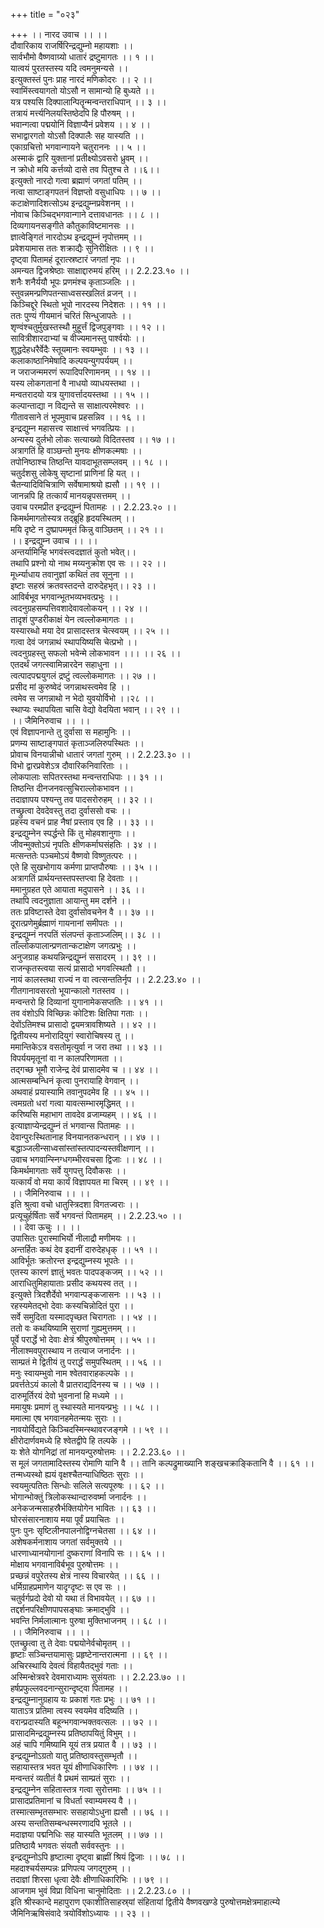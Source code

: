 +++
title = "०२३"

+++
।। नारद उवाच ।। ।।  
दौवारिकाय राजर्षिरिन्द्रद्युम्नो महायशाः ।।  
सार्वभौमो वैष्णवाग्र्यो धातारं द्रष्टुमागतः ।। १ ।।  
यात्वयं पुरतस्तस्य यदि त्वमनुमन्यसे ।।  
इत्युक्तस्तं पुनः प्राह नारदं मणिकोदरः ।। २ ।।  
स्वामिंस्त्वयागतो योऽसौ न सामान्यो हि बुध्यते ।।  
यत्र पश्यसि दिक्पालान्पितॄन्मन्वन्तराधिपान् ।। ३ ।।  
तत्रायं मर्त्त्यनिलयस्तिष्ठेदपि हि पौरुषम् ।।  
भवान्गत्वा पद्मयोनिं विज्ञाप्यैनं प्रवेशय ।। ४ ।।  
सभाद्वारगतो योऽसौ दिक्पालैः सह यास्यति ।।  
एकाग्रचित्तो भगवान्गायने चतुराननः ।। ५ ।।  
अस्माकं द्वारि युक्तानां प्रतीक्ष्योऽवसरो ध्रुवम् ।।  
न क्रोधो मयि कर्त्तव्यो दासे तव पितुश्च ते ।।६।।  
इत्युक्तो नारदो गत्वा ब्रह्माणं जगतां पतिम् ।।  
नत्वा साष्टाङ्गपतनं विज्ञप्तो वसुधाधिपः ।। ७ ।।  
कटाक्षेणादिशत्सोऽथ इन्द्रद्युम्नप्रवेशनम् ।।  
नोवाच किञ्चिद्भगवान्गाने दत्तावधानतः ।। ८ ।।  
दिव्यगायनसङ्गीते कौतुकाविष्टमानसः ।।  
ज्ञात्वेङ्गितं नारदोऽथ इन्द्रद्युम्नं नृपोत्तमम् ।।  
प्रवेशयामास ततः शक्राद्यैः सुनिरीक्षितः ।। ९ ।।  
दृष्ट्वा पितामहं दूरात्स्रष्टारं जगतां नृपः ।।  
अमन्यत द्विजश्रेष्ठाः साक्षाद्दारुमयं हरिम् ।। 2.2.23.१० ।।  
शनैः शनैर्ययौ भूपः प्रणमंश्च कृताञ्जलिः ।।  
स्तुवन्नमन्प्रणिपतन्साध्वसस्खलितं व्रजन् ।।  
किञ्चिद्दूरे स्थितो भूपो नारदस्य निदेशतः ।। ११ ।।  
ततः पुण्यं गीयमानं चरितं सिन्धुजापतेः ।।  
शृण्वंश्चतुर्मुखस्तस्थौ मुहू्र्त्तं द्विजपुङ्गवाः ।। १२ ।।  
सावित्रीशारदाभ्यां च वीज्यमानस्तु पार्श्वयोः ।।  
शुद्धदेहधरैर्वेदैः स्तूयमानः स्वयम्भुवः ।। १३ ।।  
कलाकाष्ठानिमेषादि कल्पयन्युगपर्ययम् ।।  
न जराजन्ममरणं रूपादिपरिणामनम् ।। १४ ।।  
यस्य लोकगतानां वै नाधयो व्याधयस्तथा ।।  
मन्वतरादयो यत्र युगावर्त्तादयस्तथा ।। १५ ।।  
कल्पान्ताद्या न विद्यन्ते स साक्षात्परमेश्वरः ।।  
गीतावसाने तं भूपमुवाच प्रहसन्निव ।। १६ ।।  
इन्द्रद्युम्न महासत्त्व साक्षात्त्वं भगवत्प्रियः ।।  
अन्यस्य दुर्लभो लोकः सत्याख्यो विदितस्तव ।। १७ ।।  
अत्रागतिं हि वाञ्छन्तो मुनयः क्षीणकल्मषाः ।।  
तपोनिष्ठाश्च तिष्ठन्ति यावदाभूतसम्प्लवम् ।। १८ ।।  
चतुर्दशसु लोकेषु सृष्टानां प्राणिनां हि यत् ।।  
चैतन्यादिविचित्राणि सर्वेषामाश्रयो ह्यसौ ।। १९ ।।  
जानन्नपि हि तत्कार्यं मानयन्नृपसत्तमम् ।।  
उवाच परमप्रीत इन्द्रद्युम्नं पितामहः ।। 2.2.23.२० ।।  
किमर्थमागतोस्यत्र तद्ब्रूहि हृदयस्थितम् ।।  
मयि दृष्टे न दुष्प्रापममृतं किन्नु वाञ्छितम् ।। २१ ।।  
।। इन्द्रद्युम्न उवाच ।। ।।  
अन्तर्यामिन्हि भगवंस्त्वदज्ञातं कुतो भवेत्।।  
तथापि प्रश्नो यो नाथ मय्यनुक्रोश एव सः ।। २२ ।।  
मूर्ध्न्याधाय तवानुज्ञां कथितं तव सूनुना ।।  
इष्टाः सहस्रं क्रतवस्तदन्ते दारुदेहभृत्।। २३ ।।  
आविर्बभूव भगवान्भूतभव्यभवत्प्रभुः ।।  
त्वदनुग्रहसम्पत्तिवशादेवावलोकयन् ।। २४ ।।  
तादृशं पुण्डरीकाक्षं येन त्वल्लोकमागतः ।।  
यस्यारब्धो मया देव प्रासादस्तत्र चेत्स्वयम् ।। २५ ।।  
गत्वा देवं जगन्नाथं स्थापयिष्यसि चेत्प्रभो ।।  
त्वदनुग्रहस्तु सफलो भवेन्मे लोकभावन ।।। ।। २६ ।।  
एतदर्थं जगत्स्वामिन्नारदेन सहाधुना ।।  
त्वत्पादपद्मयुगलं द्रष्टुं त्वल्लोकमागतः ।। २७ ।।  
प्रसीद मां कुरुष्वेदं जगन्नाथस्त्वमेव हि ।।  
त्वमेव स जगन्नाथो न भेदो युवयोर्विभो ।।२८ ।।  
स्थाप्यः स्थापयिता चासि वेद्यो वेदयिता भवान् ।। २९ ।।  
।। जैमिनिरुवाच ।। ।।  
एवं विज्ञापनान्ते तु दुर्वासा स महामुनिः ।।  
प्रणम्य साष्टाङ्गपातं कृताञ्जलिरुपस्थितः ।।  
प्रोवाच विनयान्नीचो धातारं जगतां गुरुम् ।। 2.2.23.३० ।।  
विभो द्वारप्रवेशेऽत्र दौवारिकनिवारिताः ।।  
लोकपालाः सपितरस्तथा मन्वन्तराधिपाः ।। ३१ ।।  
तिष्ठन्ति दीनजनवत्सुचिराल्लोकभावन ।।  
तदाज्ञापय पश्यन्तु तव पादसरोरुहम् ।। ३२ ।।  
तच्छ्रुत्वा देवदेवस्तु तदा दुर्वाससो वचः ।।  
प्रहस्य वचनं प्राह नैषां प्रस्ताव एव हि ।। ३३ ।।  
इन्द्रद्युम्नेन स्पर्द्धन्ते किं तु मोहवशानुगाः ।।  
जीवन्मुक्तोऽयं नृपतिः क्षीणकर्माघसंहतिः । ३४ ।।  
मत्सन्ततेः पञ्चमोऽयं वैष्णवो विष्णुतत्परः ।।  
एते हि सुखभोगाय कर्मणा प्राप्तपौरुषाः ।। ३५ ।।  
अत्रागतिं प्रार्थयन्तस्तपस्तप्त्वा हि देवताः ।।  
ममानुग्रहत एते आयाता मदुपासने ।। ३६ ।।  
तथापि त्वदनुज्ञाता आयान्तु मम दर्शने ।।  
ततः प्रविष्टास्ते देवा दुर्वासोवचनेन वै ।। ३७ ।।  
दूरात्प्रणेमुर्ब्रह्माणं गायनानां समीपतः ।।  
इन्द्रद्युम्नं नरपतिं संलपन्तं कृताञ्जलिम्।। ३८ ।।  
ताँल्लोकपालान्प्रणतान्कटाक्षेण जगत्प्रभुः ।।  
अनुजग्राह कथयन्निन्द्रद्युम्नं ससादरम् ।। ३९ ।।  
राजन्कृतस्त्वया सत्यं प्रासादो भगवत्स्थितौ ।।  
नायं कालस्तथा राज्यं न वा त्वत्सन्ततिर्नृप ।। 2.2.23.४० ।।  
गीतगानावसरतो भूयान्कालो गतस्तव ।।  
मन्वन्तरो हि दिव्यानां युगानामेकसप्ततिः ।। ४१ ।।  
तव वंशोऽपि विच्छिन्नः कोटिशः क्षितिपा गताः ।।  
देवोंऽतिमश्च प्रासादो द्वयमत्रावशिष्यते ।। ४२ ।।  
द्वितीयस्य मनोरादियुगं स्वारोचिषस्य तु ।।  
ममान्तिकेऽत्र वसतोमृत्युर्वा न जरा तथा ।। ४३ ।।  
विपर्ययमृतूनां वा न कालपरिणामता ।।  
तद्गच्छ भूमौ राजेन्द्र देवं प्रासादमेव च ।। ४४ ।।  
आत्मसम्बन्धिनं कृत्वा पुनरायाहि वेगवान् ।।  
अथवाहं प्रयास्यामि तवानुपदमेव हि ।। ४५ ।।  
त्वमग्रतो धरां गत्वा यावत्सम्भारमृद्धिमत् ।।  
करिष्यसि महाभाग तावदेव व्रजाम्यहम् ।। ४६ ।।  
इत्याज्ञाप्येन्द्रद्युम्नं तं भगवान्स पितामहः ।।  
देवान्पुरःस्थितानाह विनयानतकन्धरान् ।। ४७ ।।  
बद्धाञ्जलीन्साध्वसांस्तांस्तत्पादन्यस्तवीक्षणान् ।।  
उवाच भगवान्स्निग्धगम्भीरवचसा द्विजाः ।। ४८ ।।  
किमर्थमागताः सर्वे युगपत्तु दिवौकसः ।।  
यत्कार्यं वो मया कार्यं विज्ञापयत मा चिरम् ।। ४९ ।।  
।। जैमिनिरुवाच ।। ।।  
इति श्रुत्वा वचो धातुस्त्रिदशा विगतज्वराः ।।  
प्रत्यूचुर्हर्षिताः सर्वे भगवन्तं पितामहम् ।। 2.2.23.५० ।।  
।। देवा ऊचुः ।। ।।  
उपासितः पुरास्माभिर्यो नीलाद्रौ मणीमयः ।।  
अन्तर्हितः कथं देव इदानीं दारुदेहधृक् ।। ५१ ।।  
आविर्भूतः क्रतोरन्त इन्द्रद्युम्नस्य भूपतेः ।।  
एतस्य कारणं ज्ञातुं भवतः पादपङ्कजम् ।। ५२ ।।  
आराधितुमिहायाताः प्रसीद कथयस्व तत् ।।  
इत्युक्ते त्रिदशैर्देवो भगवान्पङ्कजासनः ।। ५३ ।।  
रहस्यमेतद्भो देवाः कस्यचिन्नोदितं पुरा ।।  
सर्वे समुदिता यस्मादपृच्छत चिरागताः ।। ५४ ।।  
ततो वः कथयिष्यामि सुराणां गुह्यमुत्तमम् ।।  
पूर्वे परार्द्धे भो देवाः क्षेत्रं श्रीपुरुषोत्तमम् ।। ५५ ।।  
नीलाश्मवपुरास्थाय न तत्याज जनार्दनः ।।  
साम्प्रतं मे द्वितीयं तु परार्द्धं समुपस्थितम् ।। ५६ ।।  
मनुः स्वायम्भुवो नाम श्वेतवाराहकल्पके ।।  
प्रवर्त्ततेऽयं कालो वै प्रातराद्यदिनस्य च ।। ५७ ।।  
दारुमूर्तिरयं देवो भुवनानां हि मध्यमे ।।  
ममायुषः प्रमाणं तु स्थास्यते मानयन्प्रभुः ।। ५८ ।।  
ममात्मा एष भगवानहमेतन्मयः सुराः ।।  
नावयोर्विद्यते किञ्चिदस्मिन्स्थावरजङ्गमे ।। ५९ ।।  
क्षीरोदार्णवमध्ये हि श्वेतद्वीपे हि तल्पके ।।  
यः शेते योगनिद्रां तां मानयन्पुरुषोत्तमः ।। 2.2.23.६० ।।  
स मूलं जगतामादिस्तस्य रोमाणि यानि वै ।। तानि कल्पद्रुमाख्यानि शङ्खचक्राङ्कितानि वै ।। ६१ ।।  
तन्मध्यस्थो ह्ययं वृक्षश्चैतन्याधिष्ठितः सुराः ।।  
स्वयमुत्पतितः सिन्धोः सलिले सत्यपूरुषः ।। ६२ ।।  
भोगान्भोक्तुं त्रिलोकस्थान्दारुवर्ष्मा जनार्दनः ।।  
अनेकजन्मसाहस्रैर्भक्तियोगेन भावितः ।। ६३ ।।  
घोरसंसारनाशाय मया पूर्वं प्रयाचितः ।।  
पुनः पुनः सृष्टिलीनपालनोद्विग्नचेतसा ।। ६४ ।।  
अशेषकर्मनाशाय जगतां सर्वमुक्तये ।।  
धारणाध्यानयोगानां दुष्कराणां विनापि सः ।। ६५ ।।  
मोक्षाय भगवानाविर्बभूव पुरुषोत्तमः ।।  
प्रच्छन्नं वपुरेतस्य क्षेत्रं नास्य विचारयेत् ।। ६६ ।।  
धर्मिग्राहप्रमाणेन यादृग्दृष्टः स एव सः ।।  
चतुर्वर्गप्रदो देवो यो यथा तं विभावयेत् ।। ६७ ।।  
तद्दर्शनपरिक्षीणपापसङ्घाः क्रमाद्भुवि ।।  
भवन्ति निर्मलात्मानः पुरुषा मुक्तिभाजनम् ।। ६८ ।।  
।। जैमिनिरुवाच ।। ।।  
एतच्छ्रुत्वा तु ते देवाः पद्मयोनेर्वचोमृतम् ।।  
हृष्टाः सञ्चिन्तयामासुः प्रहृष्टेनान्तरात्मना ।। ६९ ।।  
अचिरस्थायि देवत्वं विहायैतद्भुवं गताः ।।  
अस्मिन्क्षेत्रवरे देवमाराध्यामः सुसंयताः ।। 2.2.23.७० ।।  
हर्षप्रफुल्लवदनान्सुरान्दृष्ट्वा पितामह ।।  
इन्द्रद्युम्नानुग्रहाय यः प्रकाशं गतः प्रभुः ।। ७१ ।।  
याताऽत्र प्रतिमा त्वस्य स्वयमेव वदिष्यति ।।  
वरान्प्रदास्यति बहून्भगवान्भक्तवत्सलः ।। ७२ ।।  
प्रासादमिन्द्रद्युम्नस्य प्रतिष्ठापयितुं विभुम् ।।  
अहं चापि गमिष्यामि यूयं तत्र प्रयात वै ।। ७३ ।।  
इन्द्रद्युम्नोऽग्रतो यातु प्रतिष्ठावस्तुसम्भृतौ ।।  
सहायास्तत्र भवत यूयं क्षीणाधिकारिणः ।। ७४ ।।  
मन्वन्तरं व्यतीतं वै प्रथमं साम्प्रतं सुराः ।।  
इन्द्रद्युम्नेन सहितास्तत्र गत्वा सुरोत्तमाः ।। ७५ ।।  
प्रासादप्रतिमानां च विधर्ता स्वाम्यमस्य वै ।।  
तस्मात्सम्भृतसम्भारः ससहायोऽधुना ह्यसौ ।। ७६ ।।  
अस्य सन्ततिसम्बन्धस्मरणादपि भूतले ।।  
मदाज्ञया पद्मनिधिः सह यास्यति भूतलम् ।। ७७ ।।  
प्रतिष्ठायै भगवतः संयतौ सर्ववस्तुनः ।।  
इन्द्रद्युम्नोऽपि हृष्टात्मा दृष्ट्वा ब्राह्मीं श्रियं द्विजाः ।। ७८ ।।  
महदाश्चर्यसम्पन्नः प्रणिपत्य जगद्गुरुम् ।।  
तदाज्ञां शिरसा धृत्वा देवैः क्षीणाधिकारिभिः ।। ७९ ।।  
आजगाम भुवं विप्रा विधिना चानुमोदिताः ।। 2.2.23.८० ।।  
इति श्रीस्कान्दे महापुराण एकाशीतिसाहस्र्यां संहितायां द्वितीये वैष्णवखण्डे पुरुषोत्तमक्षेत्रमाहात्म्ये जैमिनिऋषिसंवादे त्रयोविंशोऽध्यायः ।। २३ ।।